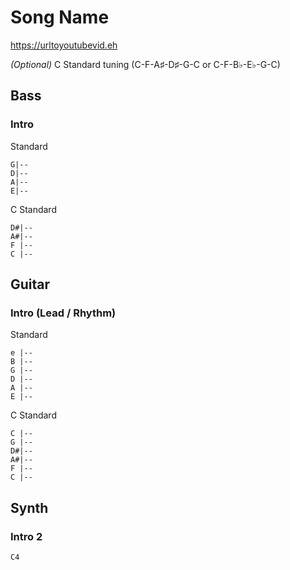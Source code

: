
# Song Name

<https://urltoyoutubevid.eh>

_(Optional)_ C Standard tuning (C-F-A♯-D♯-G-C or C-F-B♭-E♭-G-C)

## Bass

### Intro

Standard

    G|--
    D|--
    A|--
    E|--

C Standard

    D#|--
    A#|--
    F |--
    C |--

## Guitar
  
### Intro (Lead / Rhythm)

Standard

    e |--
    B |--
    G |--
    D |--
    A |--
    E |--

C Standard

    C |--
    G |--
    D#|--
    A#|--
    F |--
    C |--

## Synth

### Intro 2

    C4
